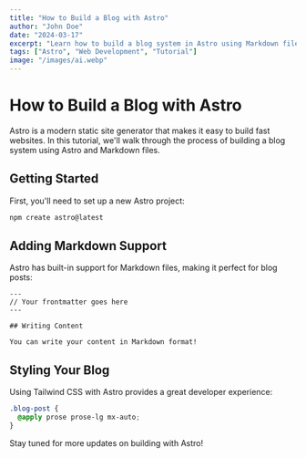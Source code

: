 ```yaml
---
title: "How to Build a Blog with Astro"
author: "John Doe"
date: "2024-03-17"
excerpt: "Learn how to build a blog system in Astro using Markdown files."
tags: ["Astro", "Web Development", "Tutorial"]
image: "/images/ai.webp"
---
```


# How to Build a Blog with Astro

Astro is a modern static site generator that makes it easy to build fast websites. In this tutorial, we'll walk through the process of building a blog system using Astro and Markdown files.

## Getting Started

First, you'll need to set up a new Astro project:

```bash
npm create astro@latest
```

## Adding Markdown Support

Astro has built-in support for Markdown files, making it perfect for blog posts:

```astro
---
// Your frontmatter goes here
---

## Writing Content

You can write your content in Markdown format!
```

## Styling Your Blog

Using Tailwind CSS with Astro provides a great developer experience:

```css
.blog-post {
  @apply prose prose-lg mx-auto;
}
```

Stay tuned for more updates on building with Astro!
